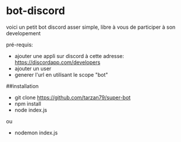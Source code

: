 # bot-discord
voici un petit bot discord asser simple, libre à vous de participer à son developement

pré-requis: 
- ajouter une appli sur discord à cette adresse: https://discordapp.com/developers
- ajouter un user
- generer l'url en utilisant le scope "bot"

##installation

- git clone https://github.com/tarzan79/super-bot
- npm install
- node index.js

ou

- nodemon index.js
